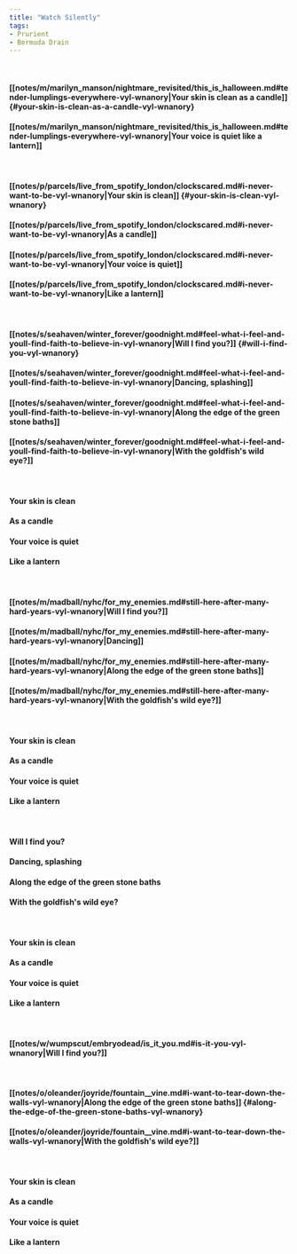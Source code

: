 ```yaml
---
title: "Watch Silently"
tags:
- Prurient
- Bermuda Drain
---
```

&nbsp;
#### [[notes/m/marilyn_manson/nightmare_revisited/this_is_halloween.md#tender-lumplings-everywhere-vyl-wnanory|Your skin is clean as a candle]] {#your-skin-is-clean-as-a-candle-vyl-wnanory}
#### [[notes/m/marilyn_manson/nightmare_revisited/this_is_halloween.md#tender-lumplings-everywhere-vyl-wnanory|Your voice is quiet like a lantern]]
&nbsp;
#### [[notes/p/parcels/live_from_spotify_london/clockscared.md#i-never-want-to-be-vyl-wnanory|Your skin is clean]] {#your-skin-is-clean-vyl-wnanory}
#### [[notes/p/parcels/live_from_spotify_london/clockscared.md#i-never-want-to-be-vyl-wnanory|As a candle]]
#### [[notes/p/parcels/live_from_spotify_london/clockscared.md#i-never-want-to-be-vyl-wnanory|Your voice is quiet]]
#### [[notes/p/parcels/live_from_spotify_london/clockscared.md#i-never-want-to-be-vyl-wnanory|Like a lantern]]
&nbsp;
#### [[notes/s/seahaven/winter_forever/goodnight.md#feel-what-i-feel-and-youll-find-faith-to-believe-in-vyl-wnanory|Will I find you?]] {#will-i-find-you-vyl-wnanory}
#### [[notes/s/seahaven/winter_forever/goodnight.md#feel-what-i-feel-and-youll-find-faith-to-believe-in-vyl-wnanory|Dancing, splashing]]
#### [[notes/s/seahaven/winter_forever/goodnight.md#feel-what-i-feel-and-youll-find-faith-to-believe-in-vyl-wnanory|Along the edge of the green stone baths]]
#### [[notes/s/seahaven/winter_forever/goodnight.md#feel-what-i-feel-and-youll-find-faith-to-believe-in-vyl-wnanory|With the goldfish's wild eye?]]
&nbsp;
#### Your skin is clean
#### As a candle
#### Your voice is quiet
#### Like a lantern
&nbsp;
#### [[notes/m/madball/nyhc/for_my_enemies.md#still-here-after-many-hard-years-vyl-wnanory|Will I find you?]]
#### [[notes/m/madball/nyhc/for_my_enemies.md#still-here-after-many-hard-years-vyl-wnanory|Dancing]]
#### [[notes/m/madball/nyhc/for_my_enemies.md#still-here-after-many-hard-years-vyl-wnanory|Along the edge of the green stone baths]]
#### [[notes/m/madball/nyhc/for_my_enemies.md#still-here-after-many-hard-years-vyl-wnanory|With the goldfish's wild eye?]]
&nbsp;
#### Your skin is clean
#### As a candle
#### Your voice is quiet
#### Like a lantern
&nbsp;
#### Will I find you?
#### Dancing, splashing
#### Along the edge of the green stone baths
#### With the goldfish's wild eye?
&nbsp;
#### Your skin is clean
#### As a candle
#### Your voice is quiet
#### Like a lantern
&nbsp;
#### [[notes/w/wumpscut/embryodead/is_it_you.md#is-it-you-vyl-wnanory|Will I find you?]]
&nbsp;
#### [[notes/o/oleander/joyride/fountain__vine.md#i-want-to-tear-down-the-walls-vyl-wnanory|Along the edge of the green stone baths]] {#along-the-edge-of-the-green-stone-baths-vyl-wnanory}
#### [[notes/o/oleander/joyride/fountain__vine.md#i-want-to-tear-down-the-walls-vyl-wnanory|With the goldfish's wild eye?]]
&nbsp;
#### Your skin is clean
#### As a candle
#### Your voice is quiet
#### Like a lantern
